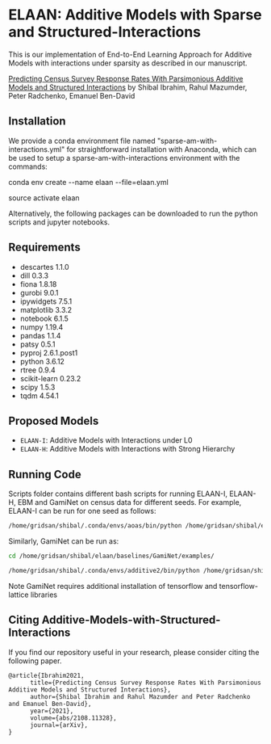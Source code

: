 # ELAAN: Additive Models with Sparse and Structured-Interactions

This is our implementation of End-to-End Learning Approach for Additive Models with interactions under sparsity as described in our manuscript.

[Predicting Census Survey Response Rates With Parsimonious Additive Models and Structured Interactions](http://arxiv.org/abs/2108.11328) by Shibal Ibrahim, Rahul Mazumder, Peter Radchenko, Emanuel Ben-David

## Installation
We provide a conda environment file named "sparse-am-with-interactions.yml" for straightforward installation with Anaconda, which can be used to setup a sparse-am-with-interactions environment with the commands:

conda env create --name elaan --file=elaan.yml

source activate elaan

Alternatively, the following packages can be downloaded to run the python scripts and jupyter notebooks.

## Requirements
* descartes                 1.1.0
* dill                      0.3.3 
* fiona                     1.8.18
* gurobi                    9.0.1 
* ipywidgets                7.5.1
* matplotlib                3.3.2 
* notebook                  6.1.5
* numpy                     1.19.4 
* pandas                    1.1.4
* patsy                     0.5.1
* pyproj                    2.6.1.post1
* python                    3.6.12 
* rtree                     0.9.4
* scikit-learn              0.23.2
* scipy                     1.5.3
* tqdm                      4.54.1
 
## Proposed Models
* `ELAAN-I`: Additive Models with Interactions under L0
* `ELAAN-H`: Additive Models with Interactions with Strong Hierarchy

## Running Code
Scripts folder contains different bash scripts for running ELAAN-I, ELAAN-H, EBM and GamiNet on census data for different seeds.
For example, ELAAN-I can be run for one seed as follows:
```bash
/home/gridsan/shibal/.conda/envs/aoas/bin/python /home/gridsan/shibal/elaan/src/elaani/elaani_census.py --load_directory '/home/gridsan/shibal/elaan/Census-Data' --seed 1 --relative_penalty 1.0 --grid_search 'reduced' --run_first_round --version 1 --eval_criteria 'mse' --logging
```

Similarly, GamiNet can be run as: 
```bash
cd /home/gridsan/shibal/elaan/baselines/GamiNet/examples/

/home/gridsan/shibal/.conda/envs/additive2/bin/python /home/gridsan/shibal/elaan/baselines/GamiNet/examples/gaminet_census.py --load_directory '/home/gridsan/shibal/elaan/Census-Data' --seed 1 --version 1
```
Note GamiNet requires additional installation of tensorflow and tensorflow-lattice libraries 


## Citing Additive-Models-with-Structured-Interactions
If you find our repository useful in your research, please consider citing the following paper.

```
@article{Ibrahim2021,
      title={Predicting Census Survey Response Rates With Parsimonious Additive Models and Structured Interactions}, 
      author={Shibal Ibrahim and Rahul Mazumder and Peter Radchenko and Emanuel Ben-David},
      year={2021},
      volume={abs/2108.11328},
      journal={arXiv},
}
```


